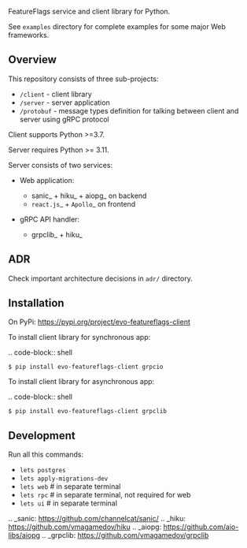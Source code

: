 FeatureFlags service and client library for Python.

See ``examples`` directory for complete examples for some major Web frameworks.

Overview
--------

This repository consists of three sub-projects:

- ``/client`` - client library
- ``/server`` - server application
- ``/protobuf`` - message types definition for talking between client and server
  using gRPC protocol

Client supports Python >=3.7.

Server requires Python >= 3.11.

Server consists of two services:

- Web application:

    - sanic_ + hiku_ + aiopg_ on backend
    - `react.js`_ + `Apollo`_ on frontend

- gRPC API handler:

    - grpclib_ + hiku_

ADR
---

Check important architecture decisions in ``adr/`` directory.


Installation
------------

On PyPi: https://pypi.org/project/evo-featureflags-client

To install client library for synchronous app:

.. code-block:: shell

    $ pip install evo-featureflags-client grpcio

To install client library for asynchronous app:

.. code-block:: shell

    $ pip install evo-featureflags-client grpclib

Development
-----------

Run all this commands:

- ``lets postgres``
- ``lets apply-migrations-dev``
- ``lets web`` # in separate terminal
- ``lets rpc`` # in separate terminal, not required for web
- ``lets ui`` # in separate terminal

.. _sanic: https://github.com/channelcat/sanic/
.. _hiku: https://github.com/vmagamedov/hiku
.. _aiopg: https://github.com/aio-libs/aiopg
.. _grpclib: https://github.com/vmagamedov/grpclib
